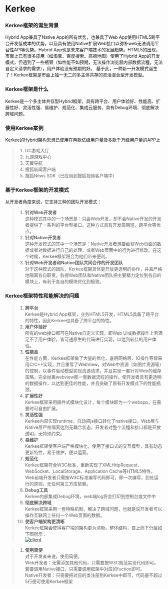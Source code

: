 # Kerkee

### Kerkee框架的诞生背景
Hybrid App兼具了Native App的所有优势，也兼具了Web App使用HTML5跨平台开发低成本的优势。以及具有使用Native扩展Web接口以弥补web无法调用平台性API等优势。Hybrid App也是未来客户端技术的发展趋势。HTML5的出现，市面上已有很多应用（如淘宝、百度搜索、高德地图）使用了Hybrid App的开发模式，但遇到了一些瓶颈（如性能不如预期，无法操作浏览器内部数据流程，无法自定义请求的需求），用户体验没有预期的好。
基于此，一种新一开发模式诞生了！Kerkee框架是市面上独一无二的多主体共存的灵活混合型开发模型。

### Kerkee框架是什么
Kerkee是一个多主体共存型Hybrid框架，具有跨平台、用户体验好、性能高、扩展性好、灵活性强、易维护、规范化、集成云服务、具有Debug环境、彻底解决跨域问题。

### 使用Kerkee案例
Kerkee的Hybrid架构思想已使用在两款亿级用户量及多款千万级用户量的APP上
>1. UC游戏大厅
>1. 九游游戏中心
>1. 天翼导航
>1. 搜狐新闻客户端
>1. 搜狐News SDK（已应用到搜狐视频客户端中） 

### 基于Kerkee框架的开发模式

从开发者角度来说，它支持三种的团队开发模式：

>1. **针对Web开发者**
<br/> 这种模式其中的一个场景是：只会Web开发，却不会Native开发的开发者提供了一系列的平台型接口。这种方式具有开发周期短，跨平台等优点。
>1. **针对Native开发者** 
<br/> 这种开发模式的其中一个场景是：Native开发者想要截获Web页面的数据或者对数据进行自己的处理，或者Web页面中的行为进行修改。在这个时候，Kerkee框架将会为他们带来便利。
>1. **针对Web开发者和Native团队共同合作的开发团队** 
<br/> 对于这种模式的团队，Kerkee框架具体更开放更透明的协作，并且严格地隔离各自职责。各得Web团队和Native团队把主要精力定位到各自的模块上，有利于各自的模块优化到极致。

### Kerkee框架特性和能解决的问题
>1. **跨平台**
<br/> Kerkee是Hybrid App框架，业务HTML5开发，HTML5具备了跨平台的特性，因此Kerkee也具备了跨平台的特性。
>1. **用户体验好**
<br/> 所有的web接口都可在Native自定义实现，即Web UI或数据操作上若满足不了用户体验，皆可通原生的代码进行实现，以达到较佳的用户体验。
>1. **性能高**
<br/> 在性能方面，Kerkee框架做了大量的优化，底层网络层、IO操作等皆采用C/C++实现，并且重写了WebView，对Web中资源（如图片资源等）的控制，以事件驱动模型实现资源请求，并且实现一套针对Web的缓存策略，完全抛离webview那一套数据流程的操作。使开发者具有更透明的数据操作，以达到更佳的性能，并且突破了原有开发模式下的性能瓶颈。
>1. **扩展性好**
<br/> Kerkee框架采用插件式模块化设计，每个模块即为一个webapp，在需要时可自由扩展。
>1. **灵活性强**
<br/> Kerkee内部实现runtime，自动把js接口转化了native接口，Web层与Native层严格隔离达到无耦合状态，开发者对整个流程和接口都是开放透明，无特殊约束。
>1. **易维护**
<br/> Kerkee框架使客户端严格模块化，使用了接口式的交互模型，具有动态更新特性，易于维护，便以运营。
>1. **规范化**
<br/> Kerkee框架符合W3C标准，重新实现了XMLHttpRequest、WebSocket、LocalStorage、Application Cache等HTML5特性。Web前端开发者只需按W3C标准编写代码即可，即一次编写，到处运行的原则，无任何第三方库依赖。
>1. **Debug工具**
<br/> Kerkee内部集成Debug环境，web端log将会打印到控制台或文件中
>1. **彻底解决跨域**
<br/> Kerkee框架采用一套特殊机制，解决了跨域问题，也就是说开发者可以操作互联网上任何一个Web页面的数据。
>1. **使客户端架构更清晰**
<br/> Kerkee框架会使得客户端的架构更为清晰。整体结构，自上而下分层如下图所示：
<br/> [![client](http://image17-c.poco.cn/mypoco/myphoto/20150926/13/17833415120150926132311066_165.jpg)]()

>1. **使用简便**
<br/> 对于开发者来说，使用简便。
<br/> Web开发者：无需添加其他代码，只需要按W3C规范实现代码即可。若要调用Native接口，只需要调用框架中对应的fuction即可。
<br/> Native开发者：只需要把对应的类注册到Kerkee中即可，代码量不超过5行便可使用Kerkee框架